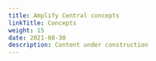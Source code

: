 ```yaml
---
title: Amplify Central concepts
linkTitle: Concepts
weight: 15
date: 2021-08-30
description: Content under construction
---
```

